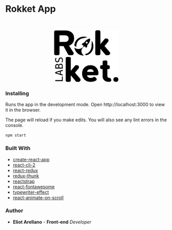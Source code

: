 # Rokket App
<br />
<p align="center">
  <a href="https://github.com/eliotarellano/portfolio-app">
    <img src="/src/assets/image/rokketlabs.png" alt="Logo" width="200" height="161">
  </a>
</p>

### Installing

Runs the app in the development mode.
Open http://localhost:3000 to view it in the browser.

The page will reload if you make edits.
You will also see any lint errors in the console.

```
npm start

```

### Built With

* [create-react-app](https://create-react-app.dev/)
* [react-cli-2](https://www.npmjs.com/package/react-cli-2)
* [react-redux](https://react-redux.js.org/)
* [redux-thunk](https://www.npmjs.com/package/redux-thunk)
* [reactstrap](https://reactstrap.github.io/)
* [react-fontawesome](https://github.com/FortAwesome/react-fontawesome)
* [typewriter-effect](https://www.npmjs.com/package/typewriter-effect)
* [react-animate-on-scroll](https://github.com/dbramwell/react-animate-on-scroll)

### Author

* **Eliot Arellano** - **Front-end** *Developer*